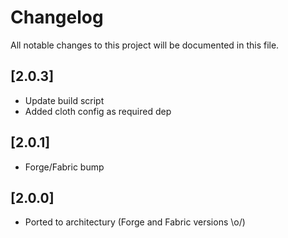 # Changelog
All notable changes to this project will be documented in this file.

## [2.0.3]

- Update build script
- Added cloth config as required dep

## [2.0.1]

- Forge/Fabric bump

## [2.0.0]
- Ported to architectury (Forge and Fabric versions \o/)